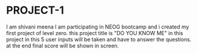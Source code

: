 # PROJECT-1
I am shivani meena I am participating in NEOG bootcamp and i created my first project of level zero.
this project title is "DO YOU KNOW ME" in this project in this 5 user inputs will be taken and have to answer the questions.
at the end final score will be shown in screen.
